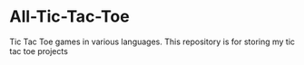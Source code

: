 # All-Tic-Tac-Toe
Tic Tac Toe games in various languages.
This repository is for storing my tic tac toe projects
